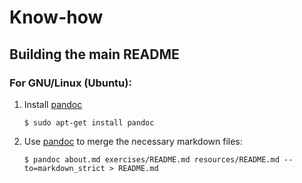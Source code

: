 Know-how
========

Building the main README
------------------------

### For GNU/Linux (Ubuntu):

1. Install [pandoc](http://pandoc.org)

    ```
    $ sudo apt-get install pandoc
    ```

2. Use [pandoc](http://pandoc.org) to merge the necessary markdown files: 

    ```
    $ pandoc about.md exercises/README.md resources/README.md --to=markdown_strict > README.md
    ```

